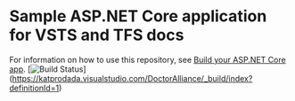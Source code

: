 # Sample ASP.NET Core application for VSTS and TFS docs

For information on how to use this repository, see [Build your ASP.NET Core app](https://docs.microsoft.com/en-us/vsts/build-release/apps/aspnet/build-aspnet-core).
[![Build Status](https://katprodada.visualstudio.com/_apis/public/build/definitions/b61f1cf4-ca08-4a54-acd3-832e4be98cb9/1/badge)]
(https://katprodada.visualstudio.com/DoctorAlliance/_build/index?definitionId=1)
